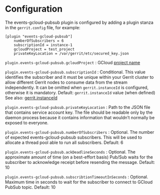 Configuration
=========================

The events-gcloud-pubsub plugin is configured by adding a plugin stanza in the
`gerrit.config` file, for example:

```text
[plugin "events-gcloud-pubsub"]
    numberOfSubscribers = 6
    subscriptionId = instance-1
    gcloudProject = test_project
    privateKeyLocation = /var/gerrit/etc/secured_key.json

```

`plugin.events-gcloud-pubsub.gcloudProject`
:   GCloud [project name](https://cloud.google.com/docs/overview#projects)

`plugin.events-gcloud-pubsub.subscriptionId`
:   Conditional. This value identifies the subscriber and it must be unique within your
    Gerrit cluster to allow different Gerrit nodes to consume data from the
    stream independently. It can be omitted when `gerrit.instanceId` is
    configured, otherwise it is mandatory.
    Default: `gerrit.instanceId` value (when defined)
    See also: [gerrit.instanceId](https://gerrit-review.googlesource.com/Documentation/config-gerrit.html#gerrit.instanceId)

`plugin.events-gcloud-pubsub.privateKeyLocation`
:   Path to the JSON file that contains service account key. The file
    should be readable only by the daemon process because it contains information
    that wouldn’t normally be exposed to everyone.

`plugin.events-gcloud-pubsub.numberOfSubscribers`
:   Optional. The number of expected events-gcloud-pubsub subscribers. This will be used
    to allocate a thread pool able to run all subscribers.
    Default: 6

`plugin.events-gcloud-pubsub.ackDeadlineSeconds`
:   Optional. The approximate amount of time (on a best-effort basis) Pub/Sub waits for
    the subscriber to acknowledge receipt before resending the message.
    Default: 10

`plugin.events-gcloud-pubsub.subscribtionTimeoutInSeconds`
:   Optional. Maximum time in seconds to wait for the subscriber to connect to GCloud PubSub topic.
    Default: 10

